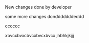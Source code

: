 New changes done by developer

some more changes dondddddddeddd


cccccc

xbvcxbvxcbvcxbvcxbvcx
jhbhkjkjjj
